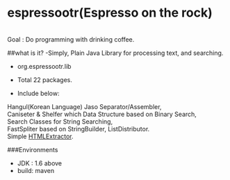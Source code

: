 
# espressootr(Espresso on the rock)
<br/>
Goal : Do programming with drinking coffee.

##what is it?
-Simply, Plain Java Library for processing text, and searching. 

* org.espressootr.lib

* Total 22 packages. 
* Include below:

Hangul(Korean Language) Jaso Separator/Assembler, <br/>
Caniseter & Shelfer which Data Structure based on Binary Search, <br/>
Search Classes for String Searching, <br/>
FastSpliter based on StringBuilder, ListDistributor.<br/>
Simple [HTMLExtractor](http://ash84.tistory.com/943). <br/>

###Environments

* JDK  : 1.6 above<br/>
* build: maven


